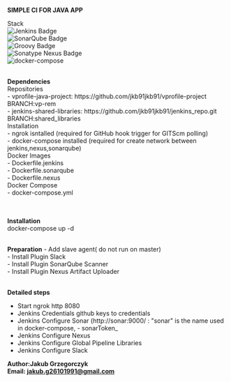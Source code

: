 <b>SIMPLE CI FOR JAVA APP</b>


Stack<br>
![Jenkins Badge](https://camo.githubusercontent.com/f07984f16264bd6a4d8795653c37419551818e8aa338ae7fbf3b21ed057739c5/68747470733a2f2f696d672e736869656c64732e696f2f62616467652f4a656e6b696e732d4432343933393f7374796c653d666f722d7468652d6261646765266c6f676f3d6a656e6b696e73266c6f676f436f6c6f723d7768697465)<br>
![SonarQube Badge](https://camo.githubusercontent.com/b2614595460d3d5bb67e717f65e586365cc243adefaf6cb3c901f51f0b91f4ec/68747470733a2f2f696d672e736869656c64732e696f2f62616467652f536f6e6172517562652d3445394243443f7374796c653d666f722d7468652d6261646765266c6f676f3d736f6e617271756265266c6f676f436f6c6f723d7768697465)<br>
![Groovy Badge](https://img.shields.io/badge/Groovy-%234298B8?style=for-the-badge&logo=groovy&logoColor=white)<br>
![Sonatype Nexus Badge](https://img.shields.io/badge/Sonatype%20Nexus-black?style=for-the-badge&logo=nexus&logoColor=white)<br>
![docker-compose](https://img.shields.io/badge/-docker--compose-blue) <br>

<br>
<b>Dependencies</b> <br>
Repositories <br>
- vprofile-java-project:    https://github.com/jkb91jkb91/vprofile-project BRANCH:vp-rem   <br>
- jenkins-shared-libraries: https://github.com/jkb91jkb91/jenkins_repo.git BRANCH:shared_libraries   <br>
Installation <br>
- ngrok isntalled          (required for GitHub hook trigger for GITScm polling)  <br>
- docker-compose installed (required for create network between jenkins,nexus,sonarqube) <br>  
Docker Images <br>
- Dockerfile.jenkins <br>
- Dockerfile.sonarqube <br>
- Dockerfile.nexus <br>
Docker Compose <br>
- docker-compose.yml  <br>

<br>
<br>

<b>Installation</b> <br>
docker-compose up -d  <br>

<br>
<b>Preparation</b>
- Add slave agent( do not run on master)  <br>
- Install Plugin Slack  <br>
- Install Plugin SonarQube Scanner<br>
- Install Plugin Nexus Artifact Uploader  <br>
 <br>


<b>Detailed steps</b> 
- Start ngrok http 8080 <br>
- Jenkins Credentials github keys to credentials <br>
- Jenkins Configure   Sonar (http://sonar:9000/ : "sonar" is the name used in docker-compose, - sonarToken_<br>
- Jenkins Configure   Nexus
- Jenkins Configure   Global Pipeline Libraries
- Jenkins Configure   Slack





<b>Author:Jakub Grzegorczyk </b> <br>
<b>Email: jakub.g26101991@gmail.com </b> <br>
